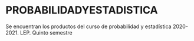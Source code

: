 # PROBABILIDADYESTADISTICA
Se encuentran los productos del curso de probabilidad y estadística 2020-2021. LEP. Quinto semestre
